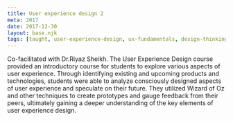 ```yaml
---
title: User experience design 2
meta: 2017
date: 2017-12-30
layout: base.njk
tags: [taught, user-experience-design, ux-fundamentals, design-thinking, user-analysis, product-design, future-technology, speculative-design, wizard-of-oz-prototyping, peer-feedback, user-research, interaction-design, usability-testing, design-prototyping, product-analysis, design-methods, user-centered-design, experience-prototyping, technology-analysis, human-computer-interaction, ux-techniques, feedback-gathering, ux-elements, design-speculation, prototype-development, peer-evaluation, design-critique, digital-products, experience-design, hands-on-ux, introductory-ux]
--- 
```

Co-facilitated with Dr.Riyaz Sheikh. The User Experience Design course provided an introductory course for students to explore various aspects of user experience. Through identifying existing and upcoming products and technologies, students were able to analyze consciously designed aspects of user experience and speculate on their future. They utilized Wizard of Oz and other techniques to create prototypes and gauge feedback from their peers, ultimately gaining a deeper understanding of the key elements of user experience design.